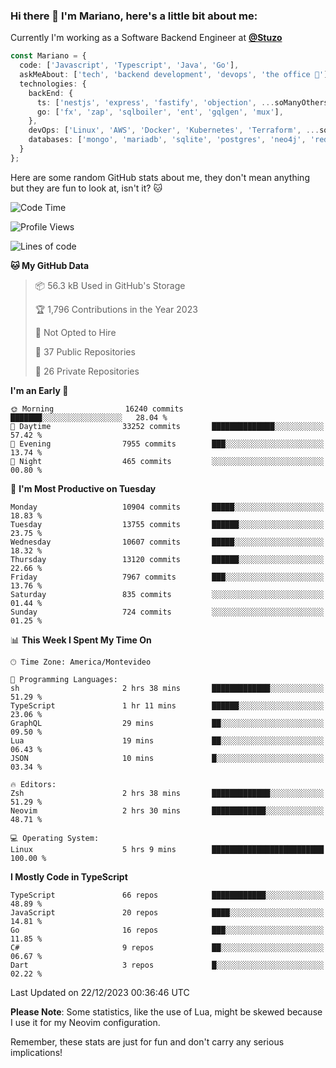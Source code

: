### Hi there 👋 I'm Mariano, here's a little bit about me:

Currently I'm working as a Software Backend Engineer at [**@Stuzo**](https://www.stuzo.com/)

```ts
const Mariano = {
  code: ['Javascript', 'Typescript', 'Java', 'Go'],
  askMeAbout: ['tech', 'backend development', 'devops', 'the office 💼'],
  technologies: {
    backEnd: {
      ts: ['nestjs', 'express', 'fastify', 'objection', ...soManyOthersFrameworks],
      go: ['fx', 'zap', 'sqlboiler', 'ent', 'gqlgen', 'mux'],
    },
    devOps: ['Linux', 'AWS', 'Docker', 'Kubernetes', 'Terraform', ...soManyOthersTools],
    databases: ['mongo', 'mariadb', 'sqlite', 'postgres', 'neo4j', 'redis', ...],
  }
};
```

Here are some random GitHub stats about me, they don't mean anything but they are fun to look at, isn't it? 🐱

<!--START_SECTION:waka-->
![Code Time](http://img.shields.io/badge/Code%20Time-1%2C453%20hrs%206%20mins-blue)

![Profile Views](http://img.shields.io/badge/Profile%20Views-0-blue)

![Lines of code](https://img.shields.io/badge/From%20Hello%20World%20I%27ve%20Written-13.4%20million%20lines%20of%20code-blue)

**🐱 My GitHub Data** 

> 📦 56.3 kB Used in GitHub's Storage 
 > 
> 🏆 1,796 Contributions in the Year 2023
 > 
> 🚫 Not Opted to Hire
 > 
> 📜 37 Public Repositories 
 > 
> 🔑 26 Private Repositories 
 > 
**I'm an Early 🐤** 

```text
🌞 Morning                16240 commits       ███████░░░░░░░░░░░░░░░░░░   28.04 % 
🌆 Daytime                33252 commits       ██████████████░░░░░░░░░░░   57.42 % 
🌃 Evening                7955 commits        ███░░░░░░░░░░░░░░░░░░░░░░   13.74 % 
🌙 Night                  465 commits         ░░░░░░░░░░░░░░░░░░░░░░░░░   00.80 % 
```
📅 **I'm Most Productive on Tuesday** 

```text
Monday                   10904 commits       █████░░░░░░░░░░░░░░░░░░░░   18.83 % 
Tuesday                  13755 commits       ██████░░░░░░░░░░░░░░░░░░░   23.75 % 
Wednesday                10607 commits       █████░░░░░░░░░░░░░░░░░░░░   18.32 % 
Thursday                 13120 commits       ██████░░░░░░░░░░░░░░░░░░░   22.66 % 
Friday                   7967 commits        ███░░░░░░░░░░░░░░░░░░░░░░   13.76 % 
Saturday                 835 commits         ░░░░░░░░░░░░░░░░░░░░░░░░░   01.44 % 
Sunday                   724 commits         ░░░░░░░░░░░░░░░░░░░░░░░░░   01.25 % 
```


📊 **This Week I Spent My Time On** 

```text
🕑︎ Time Zone: America/Montevideo

💬 Programming Languages: 
sh                       2 hrs 38 mins       █████████████░░░░░░░░░░░░   51.29 % 
TypeScript               1 hr 11 mins        ██████░░░░░░░░░░░░░░░░░░░   23.06 % 
GraphQL                  29 mins             ██░░░░░░░░░░░░░░░░░░░░░░░   09.50 % 
Lua                      19 mins             ██░░░░░░░░░░░░░░░░░░░░░░░   06.43 % 
JSON                     10 mins             █░░░░░░░░░░░░░░░░░░░░░░░░   03.34 % 

🔥 Editors: 
Zsh                      2 hrs 38 mins       █████████████░░░░░░░░░░░░   51.29 % 
Neovim                   2 hrs 30 mins       ████████████░░░░░░░░░░░░░   48.71 % 

💻 Operating System: 
Linux                    5 hrs 9 mins        █████████████████████████   100.00 % 
```

**I Mostly Code in TypeScript** 

```text
TypeScript               66 repos            ████████████░░░░░░░░░░░░░   48.89 % 
JavaScript               20 repos            ████░░░░░░░░░░░░░░░░░░░░░   14.81 % 
Go                       16 repos            ███░░░░░░░░░░░░░░░░░░░░░░   11.85 % 
C#                       9 repos             ██░░░░░░░░░░░░░░░░░░░░░░░   06.67 % 
Dart                     3 repos             █░░░░░░░░░░░░░░░░░░░░░░░░   02.22 % 
```




 Last Updated on 22/12/2023 00:36:46 UTC
<!--END_SECTION:waka-->

**Please Note**: Some statistics, like the use of Lua, might be skewed because I use it for my Neovim configuration.

Remember, these stats are just for fun and don't carry any serious implications!
